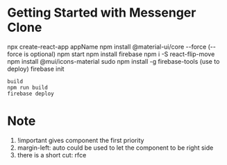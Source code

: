 # Getting Started with Messenger Clone
npx create-react-app appName
npm install @material-ui/core --force (--force is optional)
npm start 
npm install firebase
npm i -S react-flip-move
npm install @mui/icons-material
sudo npm install -g firebase-tools (use to deploy)
firebase init
```
build
npm run build
firebase deploy
```
# Note
1. !important gives component the first priority 
2. margin-left: auto could be used to let the component to be right side 
3. there is a short cut: rfce


